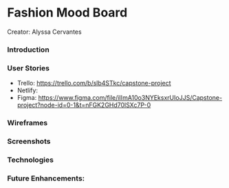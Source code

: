 # Fashion Mood Board
Creator: Alyssa Cervantes

### Introduction

### User Stories

- Trello: https://trello.com/b/slb4STkc/capstone-project
- Netlify:
- Figma: https://www.figma.com/file/iIImA10o3NYEksxrUIoJJS/Capstone-project?node-id=0-1&t=nFGK2GHd70lSXc7P-0

### Wireframes

### Screenshots 

### Technologies 

### Future Enhancements: 


